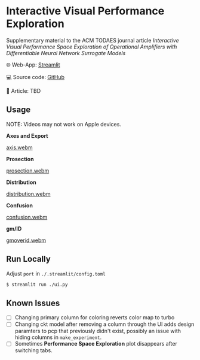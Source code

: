 # Interactive Visual Performance Exploration

Supplementary material to the ACM TODAES journal article *Interactive Visual Performance Space Exploration of Operational Amplifiers with Differentiable Neural Network Surrogate Models*

:globe_with_meridians: Web-App: [Streamlit](https://ed-pcp-demo.streamlit.app/)

:computer: Source code: [GitHub](https://github.com/electronics-and-drives/pcp-demo)

:book: Article: TBD

## Usage

NOTE: Videos may not work on Apple devices.

**Axes and Export**

[axis.webm](https://github.com/AnonCod3/pcp-demo/assets/140701790/701b1d64-2e87-4421-8f41-a106e152f75f)

**Prosection**

[prosection.webm](https://github.com/AnonCod3/pcp-demo/assets/140701790/c1407e25-2487-4ba2-ae7b-07bc4a817097)

**Distribution**

[distribution.webm](https://github.com/AnonCod3/pcp-demo/assets/140701790/07adbe21-a13e-48f9-b524-cde0e8f37563)

**Confusion**

[confusion.webm](https://github.com/AnonCod3/pcp-demo/assets/140701790/9b89a5c2-cf3d-4ee4-9a5a-550c96378bfe)

**gm/ID**

[gmoverid.webm](https://github.com/AnonCod3/pcp-demo/assets/140701790/d8447479-ace5-4e08-a26b-249c1189358d)

## Run Locally

Adjust `port` in `./.streamlit/config.toml`

```sh
$ streamlit run ./ui.py
```

## Known Issues

- [ ] Changing primary column for coloring reverts color map to turbo
- [ ] Changing ckt model after removing a column through the UI adds design
  paramters to pcp that previously didn't exist, possibly an issue with hiding
  columns in `make_experiment`.
- [ ] Sometimes **Performance Space Exploration** plot disappears after switching tabs.
